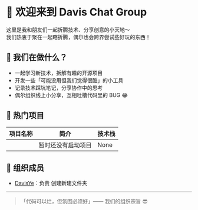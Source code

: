 # 👋 欢迎来到 Davis Chat Group

这里是我和朋友们一起折腾技术、分享创意的小天地～  
我们热衷于聚在一起瞎折腾，偶尔也会跨界尝试些好玩的东西！


## 🚀 我们在做什么？

- 一起学习新技术，拆解有趣的开源项目
- 开发一些「可能没用但我们觉得很酷」的小工具
- 记录技术踩坑笔记，分享协作中的思考
- 偶尔组织线上小分享，互相吐槽代码里的 BUG 😂


## 🌟 热门项目

| 项目名称 | 简介 | 技术栈 |
|----------|------|--------|
|  | 暂时还没有启动项目 | None |


## 👥 组织成员

- [DavisYe]((https://github.com/DavisYe))：负责 创建新建文件夹


---

> 「代码可以烂，但氛围必须好」—— 我们的组织宗旨 😎
